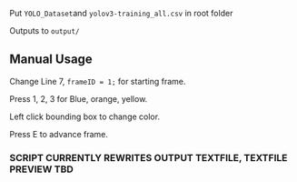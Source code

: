 Put ``YOLO_Dataset``and ``yolov3-training_all.csv`` in root folder

Outputs to ``output/``

## Manual Usage
Change Line 7, ``frameID = 1;`` for starting frame.

Press 1, 2, 3 for Blue, orange, yellow.

Left click bounding box to change color.

Press E to advance frame.

### SCRIPT CURRENTLY REWRITES OUTPUT TEXTFILE, TEXTFILE PREVIEW TBD